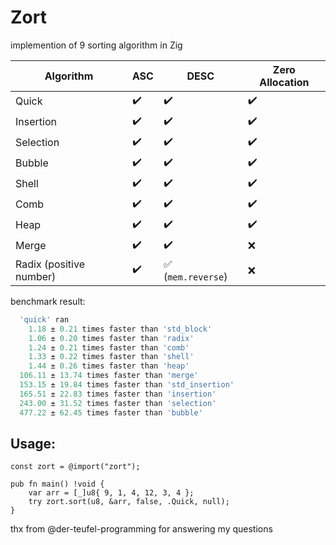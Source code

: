 # Zort

implemention of 9 sorting algorithm in Zig

| Algorithm | ASC | DESC | Zero Allocation |
| ------------ | ------------- | ------------- | ------------- |
| Quick | :heavy_check_mark: | :heavy_check_mark: | :heavy_check_mark: |
| Insertion | :heavy_check_mark: | :heavy_check_mark: | :heavy_check_mark: |
| Selection | :heavy_check_mark: | :heavy_check_mark: | :heavy_check_mark: |
| Bubble | :heavy_check_mark: | :heavy_check_mark: | :heavy_check_mark: |
| Shell | :heavy_check_mark: | :heavy_check_mark: | :heavy_check_mark: |
| Comb | :heavy_check_mark: | :heavy_check_mark: | :heavy_check_mark: |
| Heap | :heavy_check_mark: | :heavy_check_mark: | :heavy_check_mark: |
| Merge | :heavy_check_mark: | :heavy_check_mark: | :x: |
| Radix (positive number) | :heavy_check_mark: | :white_check_mark: (`mem.reverse`) | :x: |

benchmark result:
```js
  'quick' ran
    1.18 ± 0.21 times faster than 'std_block'
    1.06 ± 0.20 times faster than 'radix'
    1.24 ± 0.21 times faster than 'comb'
    1.33 ± 0.22 times faster than 'shell'
    1.44 ± 0.26 times faster than 'heap'
  106.11 ± 13.74 times faster than 'merge'
  153.15 ± 19.84 times faster than 'std_insertion'
  165.51 ± 22.83 times faster than 'insertion'
  243.00 ± 31.52 times faster than 'selection'
  477.22 ± 62.45 times faster than 'bubble'
```

## Usage:
```zig
const zort = @import("zort");

pub fn main() !void {
    var arr = [_]u8{ 9, 1, 4, 12, 3, 4 };
    try zort.sort(u8, &arr, false, .Quick, null);
}
```

thx from @der-teufel-programming for answering my questions